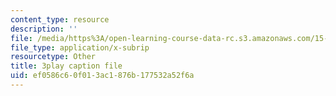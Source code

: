 ```yaml
---
content_type: resource
description: ''
file: /media/https%3A/open-learning-course-data-rc.s3.amazonaws.com/15-071-the-analytics-edge-spring-2017/ef0586c60f013ac1876b177532a52f6a_BvZlP1ZyToo.srt
file_type: application/x-subrip
resourcetype: Other
title: 3play caption file
uid: ef0586c6-0f01-3ac1-876b-177532a52f6a
---
```


